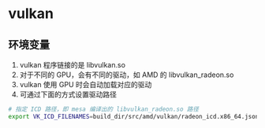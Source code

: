 
# vulkan

## 环境变量

1. vulkan 程序链接的是 libvulkan.so
2. 对于不同的 GPU，会有不同的驱动，如 AMD 的 libvulkan_radeon.so
3. vulkan 使用 GPU 时会自动加载对应的驱动
4. 可通过下面的方式设置驱动路径

```sh
# 指定 ICD 路径，即 mesa 编译出的 libvulkan_radeon.so 路径
export VK_ICD_FILENAMES=build_dir/src/amd/vulkan/radeon_icd.x86_64.json
```
